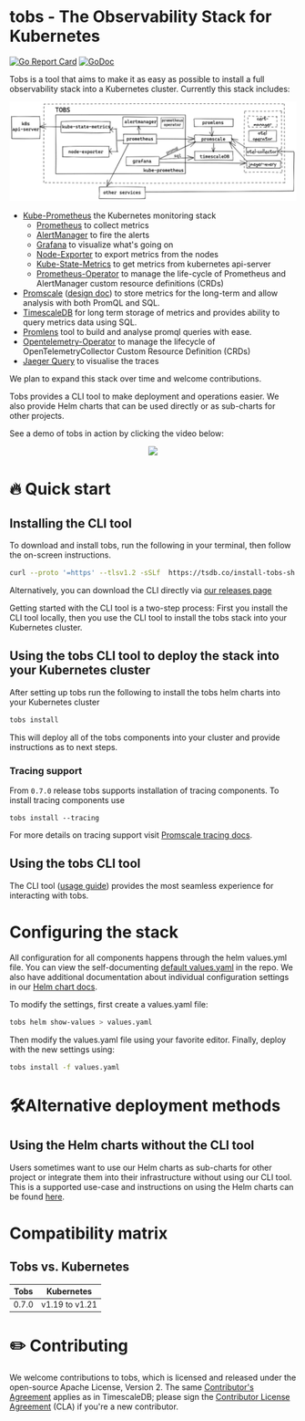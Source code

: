 # tobs - The Observability Stack for Kubernetes

[![Go Report Card](https://goreportcard.com/badge/github.com/timescale/tobs)](https://goreportcard.com/report/github.com/timescale/tobs)
[![GoDoc](https://godoc.org/github.com/timescale/tobs/cli?status.svg)](https://pkg.go.dev/github.com/timescale/tobs/cli)

Tobs is a tool that aims to make it as easy as possible to install a full observability
stack into a Kubernetes cluster. Currently this stack includes:

<img src="docs/assets/tobs-arch.png" alt="Tobs Architecture Diagram" width="800"/>

 * [Kube-Prometheus](https://github.com/prometheus-operator/kube-prometheus#kube-prometheus) the Kubernetes monitoring stack
    * [Prometheus](https://github.com/prometheus/prometheus) to collect metrics
    * [AlertManager](https://github.com/prometheus/alertmanager#alertmanager-) to fire the alerts
    * [Grafana](https://github.com/grafana/grafana) to visualize what's going on
    * [Node-Exporter](https://github.com/prometheus/node_exporter) to export metrics from the nodes
    * [Kube-State-Metrics](https://github.com/kubernetes/kube-state-metrics) to get metrics from kubernetes api-server
    * [Prometheus-Operator](https://github.com/prometheus-operator/prometheus-operator#prometheus-operator) to manage the life-cycle of Prometheus and AlertManager custom resource definitions (CRDs)
 * [Promscale](https://github.com/timescale/promscale) ([design doc][design-doc]) to store metrics for the long-term and allow analysis with both PromQL and SQL.
 * [TimescaleDB](https://github.com/timescale/timescaledb) for long term storage of metrics and provides ability to query metrics data using SQL. 
 * [Promlens](https://promlens.com/) tool to build and analyse promql queries with ease.
 * [Opentelemetry-Operator](https://github.com/open-telemetry/opentelemetry-operator#opentelemetry-operator-for-kubernetes) to manage the lifecycle of OpenTelemetryCollector Custom Resource Definition (CRDs)
 * [Jaeger Query](https://github.com/jaegertracing/jaeger) to visualise the traces 
 
We plan to expand this stack over time and welcome contributions.

Tobs provides a CLI tool to make deployment and operations easier. We also provide
Helm charts that can be used directly or as sub-charts for other projects.

See a demo of tobs in action by clicking the video below:

<p align="center">
<a href="https://www.youtube.com/watch?v=MSvBsXOI1ks"> <img src="https://media.giphy.com/media/e8y7Lq7V5F0K9zQs20/giphy.gif"> </a>
</p>

# 🔥 Quick start

## Installing the CLI tool

To download and install tobs, run the following in your terminal, then follow the on-screen instructions.

```bash
curl --proto '=https' --tlsv1.2 -sSLf  https://tsdb.co/install-tobs-sh |sh
```

Alternatively, you can download the CLI directly via [our releases page](https://github.com/timescale/tobs/releases/latest)

Getting started with the CLI tool is a two-step process: First you install the CLI tool locally, then you use the CLI tool to install the tobs stack into your Kubernetes cluster.

## Using the tobs CLI tool to deploy the stack into your Kubernetes cluster

After setting up tobs run the following to install the tobs helm charts into your Kubernetes cluster

```bash
tobs install
```

This will deploy all of the tobs components into your cluster and provide instructions as to next steps.

### Tracing support

From `0.7.0` release tobs supports installation of tracing components. To install tracing components use 
```
tobs install --tracing
```
For more details on tracing support visit [Promscale tracing docs](https://github.com/timescale/promscale/blob/master/docs/tracing.md).

## Using the tobs CLI tool

The CLI tool ([usage guide](https://github.com/timescale/tobs/tree/master/cli#usage-guide)) provides the most seamless experience for interacting with tobs.

# Configuring the stack

All configuration for all components happens through the helm values.yml file.
You can view the self-documenting [default values.yaml](chart/values.yaml) in the repo.
We also have additional documentation about individual configuration settings in our
[Helm chart docs](chart/README.md#configuring-helm-chart).

To modify the settings, first create a values.yaml file:
```bash
tobs helm show-values > values.yaml
```

Then modify the values.yaml file using your favorite editor.
Finally, deploy with the new settings using:
```bash
tobs install -f values.yaml
```

# 🛠Alternative deployment methods

## Using the Helm charts without the CLI tool

Users sometimes want to use our Helm charts as sub-charts for other project or integrate them into their infrastructure without using our CLI tool. This is a supported use-case and instructions on using the Helm charts can be found [here](/chart/README.md).

# Compatibility matrix

## Tobs vs. Kubernetes

| Tobs     | Kubernetes           |
|----------|----------------------|
| 0.7.0    | v1.19 to v1.21       | 


# ✏️ Contributing

We welcome contributions to tobs, which is
licensed and released under the open-source Apache License, Version 2.  The
same [Contributor's
Agreement](//github.com/timescale/timescaledb/blob/master/CONTRIBUTING.md)
applies as in TimescaleDB; please sign the [Contributor License
Agreement](https://cla-assistant.io/timescale/tobs) (CLA) if
you're a new contributor.


[design-doc]: https://tsdb.co/prom-design-doc
[timescaledb-helm-cleanup]: https://github.com/timescale/timescaledb-kubernetes/blob/master/charts/timescaledb-single/admin-guide.md#optional-delete-the-s3-backups
[timescaledb-helm-repo]: https://github.com/timescale/timescaledb-kubernetes/tree/master/charts/timescaledb-single
[promscale-repo]: https://github.com/timescale/promscale
[promscale-helm]: https://github.com/timescale/promscale/tree/master/helm-chart
[prometheus-helm-hub]: https://prometheus-community.github.io/helm-charts
[prometheus-remote-tune]: https://prometheus.io/docs/practices/remote_write/
[grafana-helm-hub]: https://grafana.github.io/helm-charts
